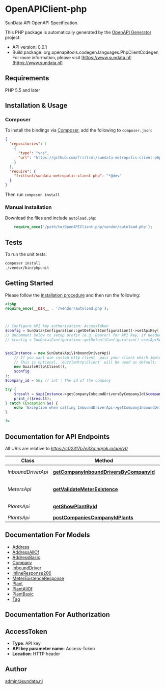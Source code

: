 # OpenAPIClient-php

SunData API OpenAPI Specification.

This PHP package is automatically generated by the [OpenAPI Generator](https://openapi-generator.tech) project:

- API version: 0.0.1
- Build package: org.openapitools.codegen.languages.PhpClientCodegen
For more information, please visit [https://www.sundata.nl](https://www.sundata.nl)

## Requirements

PHP 5.5 and later

## Installation & Usage

### Composer

To install the bindings via [Composer](http://getcomposer.org/), add the following to `composer.json`:

```json
{
  "repositories": [
    {
      "type": "vcs",
      "url": "https://github.com/frittsnl/sundata-metropolis-client-php.git"
    }
  ],
  "require": {
    "frittsnl/sundata-metropolis-client-php": "*@dev"
  }
}
```

Then run `composer install`

### Manual Installation

Download the files and include `autoload.php`:

```php
    require_once('/path/to/OpenAPIClient-php/vendor/autoload.php');
```

## Tests

To run the unit tests:

```bash
composer install
./vendor/bin/phpunit
```

## Getting Started

Please follow the [installation procedure](#installation--usage) and then run the following:

```php
<?php
require_once(__DIR__ . '/vendor/autoload.php');



// Configure API key authorization: AccessToken
$config = SunData\Configuration::getDefaultConfiguration()->setApiKey('Access-Token', 'YOUR_API_KEY');
// Uncomment below to setup prefix (e.g. Bearer) for API key, if needed
// $config = SunData\Configuration::getDefaultConfiguration()->setApiKeyPrefix('Access-Token', 'Bearer');


$apiInstance = new SunData\Api\InboundDriverApi(
    // If you want use custom http client, pass your client which implements `GuzzleHttp\ClientInterface`.
    // This is optional, `GuzzleHttp\Client` will be used as default.
    new GuzzleHttp\Client(),
    $config
);
$company_id = 56; // int | The id of the company

try {
    $result = $apiInstance->getCompanyInboundDriversByCompanyId($company_id);
    print_r($result);
} catch (Exception $e) {
    echo 'Exception when calling InboundDriverApi->getCompanyInboundDriversByCompanyId: ', $e->getMessage(), PHP_EOL;
}

?>
```

## Documentation for API Endpoints

All URIs are relative to *https://c02317b7e33d.ngrok.io/api/v0*

Class | Method | HTTP request | Description
------------ | ------------- | ------------- | -------------
*InboundDriverApi* | [**getCompanyInboundDriversByCompanyId**](docs/Api/InboundDriverApi.md#getcompanyinbounddriversbycompanyid) | **GET** /companies/{company_id}/inbound-drivers | Get Company Inbound Drivers
*MetersApi* | [**getValidateMeterExistence**](docs/Api/MetersApi.md#getvalidatemeterexistence) | **GET** /utilities/validate/meter-existence | Validate whether a reference_identifier is valid.
*PlantsApi* | [**getShowPlantById**](docs/Api/PlantsApi.md#getshowplantbyid) | **GET** /companies/{company_id}/plants/{plant_id} | Plant details
*PlantsApi* | [**postCompaniesCompanyIdPlants**](docs/Api/PlantsApi.md#postcompaniescompanyidplants) | **POST** /companies/{company_id}/plants | 


## Documentation For Models

 - [Address](docs/Model/Address.md)
 - [AddressAllOf](docs/Model/AddressAllOf.md)
 - [AddressBasic](docs/Model/AddressBasic.md)
 - [Company](docs/Model/Company.md)
 - [InboundDriver](docs/Model/InboundDriver.md)
 - [InlineResponse200](docs/Model/InlineResponse200.md)
 - [MeterExistenceResponse](docs/Model/MeterExistenceResponse.md)
 - [Plant](docs/Model/Plant.md)
 - [PlantAllOf](docs/Model/PlantAllOf.md)
 - [PlantBasic](docs/Model/PlantBasic.md)
 - [Tag](docs/Model/Tag.md)


## Documentation For Authorization



## AccessToken


- **Type**: API key
- **API key parameter name**: Access-Token
- **Location**: HTTP header



## Author

admin@sundata.nl

